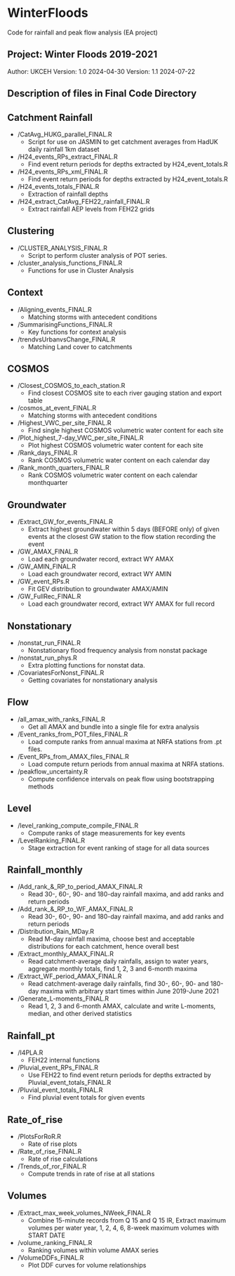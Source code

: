# WinterFloods
Code for rainfall and peak flow analysis (EA project)

## Project: Winter Floods 2019-2021
Author: UKCEH
Version: 1.0 2024-04-30
Version: 1.1 2024-07-22

## Description of files in Final Code Directory

## Catchment Rainfall
 * /CatAvg_HUKG_parallel_FINAL.R
    * Script for use on JASMIN to get catchment averages from HadUK daily rainfall 1km dataset
 * /H24_events_RPs_extract_FINAL.R
   * Find event return periods for depths extracted by H24_event_totals.R
 * /H24_events_RPs_xml_FINAL.R
   * Find event return periods for depths extracted by H24_event_totals.R
 * /H24_events_totals_FINAL.R
   * Extraction of rainfall depths
 * /H24_extract_CatAvg_FEH22_rainfall_FINAL.R
   * Extract rainfall AEP levels from FEH22 grids

## Clustering
* /CLUSTER_ANALYSIS_FINAL.R
  * Script to perform cluster analysis of POT series.
* /cluster_analysis_functions_FINAL.R
  * Functions for use in Cluster Analysis
		
## Context
* /Aligning_events_FINAL.R
  * Matching storms with antecedent conditions
* /SummarisingFunctions_FINAL.R
  * Key functions for context analysis
* /trendvsUrbanvsChange_FINAL.R
  * Matching Land cover to catchments
		
## COSMOS
* /Closest_COSMOS_to_each_station.R
  * Find closest COSMOS site to each river gauging station and export table
* /cosmos_at_event_FINAL.R
  * Matching storms with antecedent conditions
* /Highest_VWC_per_site_FINAL.R
  * Find single highest COSMOS volumetric water content for each site
* /Plot_highest_7-day_VWC_per_site_FINAL.R
  * Plot highest COSMOS volumetric water content for each site
* /Rank_days_FINAL.R
  * Rank COSMOS volumetric water content on each calendar day
* /Rank_month_quarters_FINAL.R
  * Rank COSMOS volumetric water content on each calendar monthquarter
		
## Groundwater
* /Extract_GW_for_events_FINAL.R
  * Extract highest groundwater within 5 days (BEFORE only) of given events at the closest GW station to the flow station recording the event
* /GW_AMAX_FINAL.R
  * Load each groundwater record, extract WY AMAX
* /GW_AMIN_FINAL.R
  * Load each groundwater record, extract WY AMIN
* /GW_event_RPs.R
  * Fit GEV distribution to groundwater AMAX/AMIN
* /GW_FullRec_FINAL.R
  * Load each groundwater record, extract WY AMAX for full record
		
## Nonstationary
* /nonstat_run_FINAL.R
  * Nonstationary flood frequency analysis from nonstat package
* /nonstat_run_phys.R
  * Extra plotting functions for nonstat data.
* /CovariatesForNonst_FINAL.R
  * Getting covariates for nonstationary analysis
		
## Flow
* /all_amax_with_ranks_FINAL.R
  * Get all AMAX and bundle into a single file for extra analysis
* /Event_ranks_from_POT_files_FINAL.R
  * Load compute ranks from annual maxima at NRFA stations from .pt files.
* /Event_RPs_from_AMAX_files_FINAL.R
  * Load compute return periods from annual maxima at NRFA stations.
* /peakflow_uncertainty.R
  * Compute confidence intervals on peak flow using bootstrapping methods
		
## Level
* /level_ranking_compute_compile_FINAL.R
  * Compute ranks of stage measurements for key events
* /LevelRanking_FINAL.R
  * Stage extraction for event ranking of stage for all data sources
		
## Rainfall_monthly
* /Add_rank_&_RP_to_period_AMAX_FINAL.R
  * Read 30-, 60-, 90- and 180-day rainfall maxima, and add ranks and return periods
* /Add_rank_&_RP_to_WF_AMAX_FINAL.R
  * Read 30-, 60-, 90- and 180-day rainfall maxima, and add ranks and return periods
* /Distribution_Rain_MDay.R
  * Read M-day rainfall maxima, choose best and acceptable distributions for each catchment, hence overall best
* /Extract_monthly_AMAX_FINAL.R
  * Read catchment-average daily rainfalls, assign to water years, aggregate monthly totals, find 1, 2, 3 and 6-month maxima
* /Extract_WF_period_AMAX_FINAL.R
  * Read catchment-average daily rainfalls, find 30-, 60-, 90- and 180-day maxima with arbitrary start times within June 2019-June 2021
* /Generate_L-moments_FINAL.R
  * Read 1, 2, 3 and 6-month AMAX, calculate and write L-moments, median, and other derived statistics
		
## Rainfall_pt
* /I4PLA.R
  * FEH22 internal functions
* /Pluvial_event_RPs_FINAL.R
  * Use FEH22 to find event return periods for depths extracted by Pluvial_event_totals_FINAL.R
* /Pluvial_event_totals_FINAL.R
  * Find pluvial event totals for given events

## Rate_of_rise
* /PlotsForRoR.R
  * Rate of rise plots
* /Rate_of_rise_FINAL.R
  * Rate of rise calculations
* /Trends_of_ror_FINAL.R
  * Compute trends in rate of rise at all stations
		
## Volumes
* /Extract_max_week_volumes_NWeek_FINAL.R
  * Combine 15-minute records from Q 15 and Q 15 IR,  Extract maximum volumes per water year, 1, 2, 4, 6, 8-week maximum volumes with START DATE
* /volume_ranking_FINAL.R
  * Ranking volumes within volume AMAX series
* /VolumeDDFs_FINAL.R
  * Plot DDF curves for volume relationships
		
